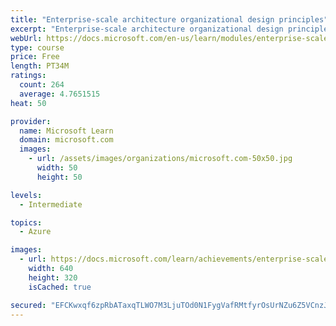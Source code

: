 ```yaml
---
title: "Enterprise-scale architecture organizational design principles"
excerpt: "Enterprise-scale architecture organizational design principles"
webUrl: https://docs.microsoft.com/en-us/learn/modules/enterprise-scale-organization/
type: course
price: Free
length: PT34M
ratings:
  count: 264
  average: 4.7651515
heat: 50

provider:
  name: Microsoft Learn
  domain: microsoft.com
  images:
    - url: /assets/images/organizations/microsoft.com-50x50.jpg
      width: 50
      height: 50

levels:
  - Intermediate

topics:
  - Azure

images:
  - url: https://docs.microsoft.com/learn/achievements/enterprise-scale-organizational-design-principles-social.png
    width: 640
    height: 320
    isCached: true

secured: "EFCKwxqf6zpRbATaxqTLWO7M3LjuTOd0N1FygVafRMtfyrOsUrNZu6Z5VCnzJGvoKbl8xKF/l+iKXzyDjA5OVbStuccizSQ5XXOVjPyIik7b5PN0IVwEo0O7U9Is4U0EmYmWkwYqoNaQ+O0CypYOH2C4z09Ym/v0EB4zziPDAZu65uXB41VxAjgGNfCUoESwtd4bs/JvRilJmxPI1+x4uLKv2DLgOBSEL5eNYQHDfelBGq01w294mnk6Xe8kfuMjxrGnxey2guQcRIAmmEnLQAznzxOVkzoUoBCBbWUdVAjvbjOKpQx4RjN+r893tQMfdYGDLjg214XJyR1HuS7kVLEA4dZqS0eG2zQTVjKMKeXKyn5/M502dCXUB45FQZVd43sDI0S7TAHWdf4oAS63WkECEsWwF3v2ULrTa/FLtF8=;DmXrHrfmGgStDQPAeJWlfg=="
---
```


